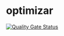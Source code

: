 # optimizar
[![Quality Gate Status](https://sonarcloud.io/api/project_badges/measure?project=pablocalo_optimizar&metric=alert_status)](https://sonarcloud.io/summary/new_code?id=pablocalo_optimizar)
